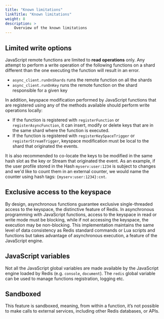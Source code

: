 ```yaml
---
title: "Known limitations"
linkTitle: "Known limitations"
weight: 8
description: >
    Overview of the known limitations
---
```


## Limited write options

JavaScript remote functions are limited to **read operations** only. Any attempt to perform a write operation of the following functions on a shard different than the one executing the function will result in an error.

- `async_client.runOnShards` runs the remote function on all the shards
- `async_client.runOnKey` runs the remote function on the shard responsible for a given key

In addition, keyspace modification performed by JavaScript functions that are registered using any of the methods available should perform write operations locally:

- If the function is registered with `registerFunction` or `registerAsyncFunction`, it can insert, modify or delete keys that are in the same shard where the function is executed.
- If the function is registered with `registerKeySpaceTrigger` or `registerStreamTrigger`, keyspace modification must be local to the shard that originated the events.

It is also recommended to co-locate the keys to be modified in the same hash slot as the key or Stream that originated the event. As an example, if the user profile stored in the Hash `myserv:user:1234` is subject to changes and we'd like to count them in an external counter, we would name the counter using hash tags: `{myserv:user:1234}:cnt`.

## Exclusive access to the keyspace

By design, asynchronous functions guarantee exclusive single-threaded access to the keyspace, the distinctive feature of Redis. In asynchronous programming with JavaScript functions, access to the keyspace in read or write mode must be blocking, while if not accessing the keyspace, the execution may be non-blocking. This implementation maintains the same level of data consistency as Redis standard commands or Lua scripts and functions but takes advantage of asynchronous execution, a feature of the JavaScript engine.

## JavaScript variables

Not all the JavaScript global variables are made available by the JavaScript engine loaded by Redis (e.g. `console`, `document`). The `redis` global variable can be used to manage functions registration, logging etc. 

## Sandboxed

This feature is sandboxed, meaning, from within a function, it’s not possible to make calls to external services, including other Redis databases, or APIs.
